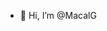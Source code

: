 - 👋 Hi, I’m @MacalG
<!---
MacalG/MacalG is a ✨ special ✨ repository because its `README.md` (this file) appears on your GitHub profile.
You can click the Preview link to take a look at your changes.
--->
